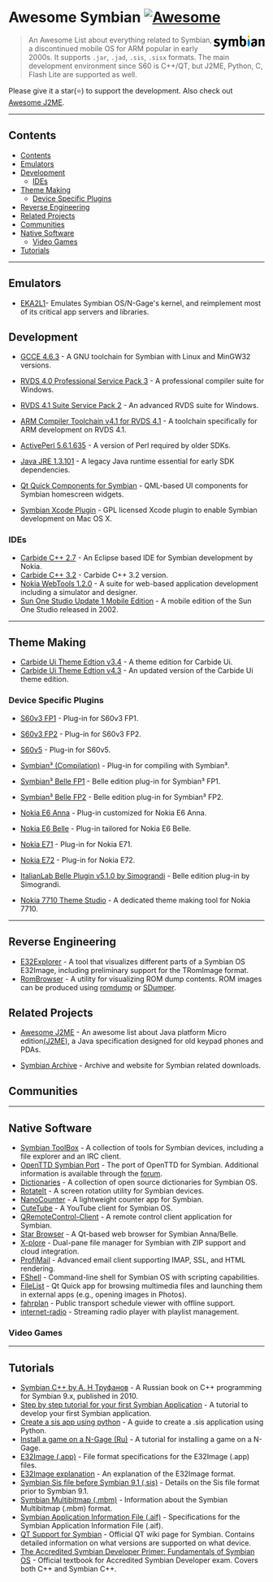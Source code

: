 # Awesome Symbian [![Awesome](https://awesome.re/badge.svg)](https://awesome.re)

[<img src="symbian-logo.png" align="right" width="100">](https://en.wikipedia.org/wiki/Symbian)
> An Awesome List about everything related to Symbian, a discontinued mobile OS for ARM popular in early 2000s. It supports `.jar`, `.jad`, `.sis`, `.sisx` formats. The main development environment since S60 is C++/QT, but J2ME, Python, C, Flash Lite are supported as well.

Please give it a star(⭐) to support the development. Also check out [Awesome J2ME](https://github.com/hstsethi/awesome-j2me).

---

## Contents

   - [Contents](#contents)
   - [Emulators](#emulators)
   - [Development](#development)
      - [IDEs](#ides)
   - [Theme Making](#theme-making)
      - [Device Specific Plugins](#device-specific-plugins)
   - [Reverse Engineering](#reverse-engineering)
   - [Related Projects](#related-projects)
   - [Communities](#communities)
   - [Native Software](#native-software)
      - [Video Games](#video-games)
   - [Tutorials](#tutorials)

---

## Emulators

- [EKA2L1](https://github.com/EKA2L1/EKA2L1)- Emulates Symbian OS/N-Gage's kernel, and reimplement most of its critical app servers and libraries.

## Development

- [GCCE 4.6.3](https://mega.nz/#!e0VziSCQ!Lia3quKgmxzlpPDjxB8VGMae-HE4L9b_7wxRxN2MqJ4) - A GNU toolchain for Symbian with Linux and MinGW32 versions.
- [RVDS 4.0 Professional Service Pack 3](https://mega.nz/#!nlk1QZxD!H4N04USb-TE1kQk0K141muqKdbVzMsZDT6HPibZxDFo) - A professional compiler suite for Windows.
- [RVDS 4.1 Suite Service Pack 2](https://mega.nz/#!i5cwESYT!W1nZv0V2ciITLtNsgHeYjeOpLb2rh8NMdUkR5kS7PSY) - An advanced RVDS suite for Windows.
- [ARM Compiler Toolchain v4.1 for RVDS 4.1](https://mega.nz/#!SpdWnTrQ!xo1HufW3pZo7GGPmLWIvXClXTOdo8gobxl9t9wZKeY4) - A toolchain specifically for ARM development on RVDS 4.1.
- [ActivePerl 5.6.1.635](https://mega.nz/#!i182nTbb!SVwZnLumFSdlLOT2erXBn_Rs7akTx9cFG2FQAOMLxWk) - A version of Perl required by older SDKs. 
- [Java JRE 1.3.101](http://www.oracle.com/technetwork/java/javasebusiness/downloads/java-archive-downloads-javase13-419413.html) - A legacy Java runtime essential for early SDK dependencies.
- [Qt Quick Components for Symbian](https://github.com/djbozkosz/Symbian-HomeScreen-Widget-QML) - QML-based UI components for Symbian homescreen widgets.

- [Symbian Xcode Plugin](https://web.archive.org/web/20060716125348/http://symbian-xcode-plugin.tigris.org/) - GPL licensed Xcode plugin to enable Symbian development on Mac OS X.

### IDEs

- [Carbide C++ 2.7](https://mega.nz/#!O1MmCZbD!1BqQIOU_jkdolg3GWORzKljYhAq53asfFDGouY8rrHU) - An Eclipse based IDE for Symbian development by Nokia.
- [Carbide C++ 3.2](https://mega.nz/#!Kt1wkArK!Aylrqj6x7LOw5DxdfJGbEeRK114698t-FuTV3MVzxSA) - Carbide C++ 3.2 version.
- [Nokia WebTools 1.2.0](https://mega.nz/#!yx0VEayA!HBC-cGWVwX_Pymxwb4_YGCt8KmrDxteHZZm2chAHImk) - A suite for web-based application development including a simulator and designer.
- [Sun One Studio Update 1 Mobile Edition](https://mega.nz/#!m0dWARKD!_n9hvxYR8V1HxcrnyMptfDhUcgO3Coo82M_NovgPT7M) - A mobile edition of the Sun One Studio released in 2002. 

---

## Theme Making

- [Carbide Ui Theme Edtion v3.4](https://mega.nz/#!So9VBYCY!e4VZyrNJQicFCb1Hd4ER2-57Xj8fnu20ppp8FDgGzeM) - A theme edition for Carbide Ui.
- [Carbide Ui Theme Edtion v4.3](https://mega.nz/#!XhcU0IjZ!7amA0mLMPBIjH18bM9cq7yiny--L59DYqeRhb8KNB6c) - An updated version of the Carbide Ui theme edition.

### Device Specific Plugins

- [S60v3 FP1](https://mega.nz/#!Pt92jY6Y!VPjnd5y82cvz_Vcb5c97gx5t4feobzwe_pc77UnYQOk) - Plug-in for S60v3 FP1.
- [S60v3 FP2](https://mega.nz/#!Pt92jY6Y!VPjnd5y82cvz_Vcb5c97gx5t4feobzwe_pc77UnYQOk) - Plug-in for S60v3 FP2.
- [S60v5](https://mega.nz/#!rx1HRbaa!S9M1JKei94-HuuNU6tc6I83iBgCj8Cxf9LrB-bgTrkE) - Plug-in for S60v5.
- [Symbian³ (Compilation)](https://mega.nz/#!7llQDCrR!a2uoIz09At1lqJzO1_DfmSK9RfRKL0ErFjnRRBAijd8) - Plug-in for compiling with Symbian³.
- [Symbian³ Belle FP1](https://mega.nz/#!7oMlFBjS!ld0TIMRsYAnBNsRDBGotspm8J-9UwUDedO7r8JTQKh8) - Belle edition plug-in for Symbian³ FP1.
- [Symbian³ Belle FP2](https://mega.nz/#!atlw1Rzb!3l6D_uAUGKFhWPIJea27YLM7WyYNrt5HuQh_cOYnim0) - Belle edition plug-in for Symbian³ FP2.
- [Nokia E6 Anna](https://mega.nz/#!r10yTZzD!VG4eTW1nC-QSHlK4IpNBpXFcSlfMcOrb4XQ5LjJtmk4) - Plug-in customized for Nokia E6 Anna.
- [Nokia E6 Belle](https://mega.nz/#!DsMlFSQJ!r6KVqdOyYUO7OPch5kF244GQejAzWsSe1WBdXS6BiPE) - Plug-in tailored for Nokia E6 Belle.
- [Nokia E71](https://mega.nz/#!eh90AQCL!DdYRdIYL4ix9ttaxyGLGon_Z5BBsZ0BtgriBnqQNp8o) - Plug-in for Nokia E71.
- [Nokia E72](https://mega.nz/#!nhMlkT4b!RnctY_Sym1PGZfSBv-L1I2bauB9fGKmf66iRjWKrx_4) - Plug-in for Nokia E72.
- [ItalianLab Belle Plugin v5.1.0 by Simograndi](https://mega.nz/#!i9MgRIaa!JpLk0b6uOO7siIutW01S24H7dXQf9Hg6wcNAZRLoQbo) - Belle edition plug-in by Simograndi.

- [Nokia 7710 Theme Studio](https://mega.nz/#!30UwFK7S!1XMD3vsIMaTXTw78uNp1RBzd690vmpZwhM6aERgXWwI) - A dedicated theme making tool for Nokia 7710.

---


## Reverse Engineering

- [E32Explorer](https://github.com/mrRosset/E32Explorer) - A tool that visualizes different parts of a Symbian OS E32Image, including preliminary support for the TRomImage format.
- [RomBrowser](https://github.com/Florin9doi/rombrowser) - A utility for visualizing ROM dump contents. ROM images can be produced using [romdump](https://github.com/Florin9doi/romdump) or [SDumper](https://gitlab.com/tambre/rusty-starship/tree/master).


## Related Projects

- [Awesome J2ME](https://github.com/hstsethi/awesome-j2me) - An awesome list about Java platform Micro edition[(J2ME)](https://en.wikipedia.org/wiki/Java_Platform,_Micro_Edition), a Java specification designed for old keypad phones and PDAs.

-  [Symbian Archive](https://github.com/mrRosset/Symbian-Archive) - Archive and website for Symbian related downloads.


## Communities

---

## Native Software 

- [Symbian ToolBox](http://symbian.host-ed.me/) - A collection of tools for Symbian devices, including a file explorer and an IRC client.
- [OpenTTD Symbian Port](http://team.pld-linux.org/~wolf/symbian/) - The port of OpenTTD for Symbian. Additional information is available through the [forum](https://www.tt-forums.net/viewtopic.php?t=35942).
- [Dictionaries](https://github.com/goldendict/goldendict/issues/765) - A collection of open source dictionaries for Symbian OS.
- [RotateIt](https://github.com/Vitalii17/RotateIt) - A screen rotation utility for Symbian devices.  
- [NanoCounter](https://github.com/Vitalii17/NanoCounter) - A lightweight counter app for Symbian.  
- [CuteTube](https://github.com/marxoft/cutetube2/) - A YouTube client for Symbian OS.  
- [QRemoteControl-Client](https://github.com/strahlex/QRemoteControl-Client) - A remote control client application for Symbian.  
- [Star Browser](https://github.com/Allstar12345/Star-Browser-Symbian) - A Qt-based web browser for Symbian Anna/Belle.  
- [X-plore](https://github.com/Symbian9/X-plore_free) - Dual-pane file manager for Symbian with ZIP support and cloud integration.  
- [ProfiMail](https://github.com/Symbian9/ProfiMail_free) - Advanced email client supporting IMAP, SSL, and HTML rendering.  
- [FShell](https://github.com/d3ru/FShell) - Command-line shell for Symbian OS with scripting capabilities.  
- [FileList](https://github.com/ltomuta/filelist) - Qt Quick app for browsing multimedia files and launching them in external apps (e.g., opening images in Photos).  
- [fahrplan](https://github.com/smurfy/fahrplan) - Public transport schedule viewer with offline support.  
- [internet-radio](https://github.com/fedor4ever/internet-radio) - Streaming radio player with playlist management.

### Video Games


---

## Tutorials 

- [Symbian C++ by А. Н Труфанов](https://github.com/trufanov-nok/SymbianBook_ru) - A Russian book on C++ programming for Symbian 9.x, published in 2010.
- [Step by step tutorial for your first Symbian Application](https://github.com/sapandiwakar/Symbian-Application-Development-Tutorials) - A tutorial to develop your first Symbian application.
- [Create a sis app using python](http://www.mobilenin.com/pys60/info_standalone_application.htm) - A guide to create a .sis application using Python.
- [Install a game on a N-Gage (Ru)](http://rutracker.org/forum/viewtopic.php?t=329313) - A tutorial for installing a game on a N-Gage.
- [E32Image (.app)](https://web.archive.org/web/20091213034509/http://wiki.forum.nokia.com/index.php/E32Image) - File format specifications for the E32Image (.app) files.
- [E32Image explanation](http://web.archive.org/web/20070616175615/http://www.antonypranata.com/articles/e32fileformat.html) - An explanation of the E32Image format.
- [Symbian Sis file before Symbian 9.1 (.sis)](http://www.thoukydides.webspace.virginmedia.com/sis.html) - Details on the Sis file format prior to Symbian 9.1.
- [Symbian Multibitmap (.mbm)](http://fileformats.archiveteam.org/wiki/EPOC_MBM) - Information about the Symbian Multibitmap (.mbm) format.
- [Symbian Application Information File (.aif)](http://fileformats.archiveteam.org/wiki/EPOC_AIF) - Specifications for the Symbian Application Information File (.aif).
- [QT Support for Symbian](https://wiki.qt.io/Support_for_Symbian) - Official QT wiki page for Symbian. Contains detailed information on what versions are supported on what device.
- [The Accredited Symbian Developer Primer: Fundamentals of Symbian OS](https://www.wiley.com/en-us/The+Accredited+Symbian+Developer+Primer%3A+Fundamentals+of+Symbian+OS-p-9780470058695) - Official textbook for Accredited Symbian Developer exam. Covers both C++ and Symbian C++.
